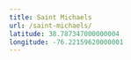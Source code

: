 ```yaml
---
title: Saint Michaels
url: /saint-michaels/
latitude: 38.787347000000004
longitude: -76.22159620000001
---
```

